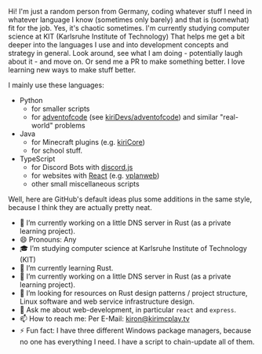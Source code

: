 Hi!
I'm just a random person from Germany, coding whatever stuff I need in whatever language I know (sometimes only barely) and that is (somewhat) fit for the job.
Yes, it's chaotic sometimes.
I'm currently studying computer science at KIT (Karlsruhe Institute of Technology)
That helps me get a bit deeper into the languages I use and into development concepts and strategy in general.
Look around, see what I am doing - potentially laugh about it - and move on.
Or send me a PR to make something better.
I love learning new ways to make stuff better.

I mainly use these languages:
- Python
  - for smaller scripts
  - for [adventofcode](https://adventofcode.com) (see [kiriDevs/adventofcode](https://github.com/kiriDevs/adventofcode)) and similar "real-world" problems
- Java
  - for Minecraft plugins (e.g. [kiriCore](https://github.com/kiriDevs/kiriCore))
  - for school stuff.
- TypeScript
  - for Discord Bots with [discord.js](https://github.com/discordjs/discord.js)
  - for websites with [React](https://reactjs.org) (e.g. [vplanweb](https://github.com/kiriDevs/vplanweb))
  - other small miscellaneous scripts

Well, here are GitHub's default ideas plus some additions in the same style, because I think they are actually pretty neat.

- 🔭 I’m currently working on a little DNS server in Rust (as a private learning project).
- 😄 Pronouns: Any
- 🎓 I’m studying computer science at Karlsruhe Institute of Technology (KIT)
- 🌱 I’m currently learning Rust.
- 🔭 I’m currently working on a little DNS server in Rust (as a private learning project).
- 🤔 I’m looking for resources on Rust design patterns / project structure, Linux software and web service infrastructure design.
- 💬 Ask me about web-development, in particular `react` and `express`.
- 📫 How to reach me: Per E-Mail: [kiron@kirimcplay.tv](mailto:kiron@kirimcplay.tv)
- ⚡ Fun fact: I have three different Windows package managers, because no one has everything I need. I have a script to chain-update all of them.
